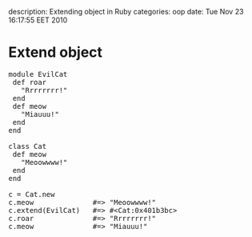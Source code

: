 description: Extending object in Ruby
categories: oop
date: Tue Nov 23 16:17:55 EET 2010

# Extend object

<pre class="ruby">module EvilCat
 def roar
   "Rrrrrrrr!"
 end
 def meow
   "Miauuu!"
 end
end

class Cat
 def meow
   "Meoowwww!"
 end
end

c = Cat.new
c.meow              #=> "Meoowwww!"
c.extend(EvilCat)   #=> #&lt;Cat:0x401b3bc&gt;
c.roar              #=> "Rrrrrrrr!"
c.meow              #=> "Miauuu!"
</pre>